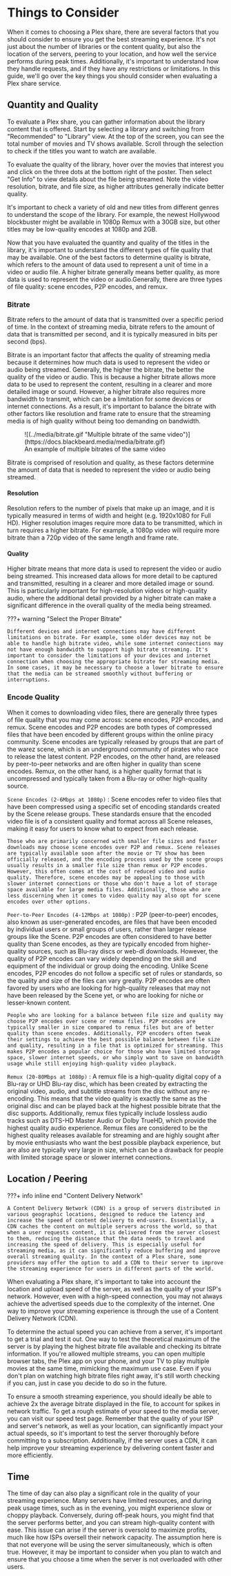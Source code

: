 # Things to Consider

When it comes to choosing a Plex share, there are several factors that you should consider to ensure you get the best streaming experience. It's not just about the number of libraries or the content quality, but also the location of the servers, peering to your location, and how well the service performs during peak times. Additionally, it's important to understand how they handle requests, and if they have any restrictions or limitations. In this guide, we'll go over the key things you should consider when evaluating a Plex share service.


## Quantity and Quality

To evaluate a Plex share, you can gather information about the library content that is offered. Start by selecting a library and switching from "Recommended" to "Library" view. At the top of the screen, you can see the total number of movies and TV shows available. Scroll through the selection to check if the titles you want to watch are available.

To evaluate the quality of the library, hover over the movies that interest you and click on the three dots at the bottom right of the poster. Then select "Get Info" to view details about the file being streamed. Note the video resolution, bitrate, and file size, as higher attributes generally indicate better quality.

It's important to check a variety of old and new titles from different genres to understand the scope of the library. For example, the newest Hollywood blockbuster might be available in 1080p Remux with a 30GB size, but other titles may be low-quality encodes at 1080p and 2GB.

Now that you have evaluated the quantity and quality of the titles in the library, it's important to understand the different types of file quality that may be available. One of the best factors to determine quality is bitrate, which refers to the amount of data used to represent a unit of time in a video or audio file. A higher bitrate generally means better quality, as more data is used to represent the video or audio.Generally, there are three types of file quality: scene encodes, P2P encodes, and remux.

### Bitrate

Bitrate refers to the amount of data that is transmitted over a specific period of time. In the context of streaming media, bitrate refers to the amount of data that is transmitted per second, and it is typically measured in bits per second (bps).

Bitrate is an important factor that affects the quality of streaming media because it determines how much data is used to represent the video or audio being streamed. Generally, the higher the bitrate, the better the quality of the video or audio. This is because a higher bitrate allows more data to be used to represent the content, resulting in a clearer and more detailed image or sound. However, a higher bitrate also requires more bandwidth to transmit, which can be a limitation for some devices or internet connections. As a result, it's important to balance the bitrate with other factors like resolution and frame rate to ensure that the streaming media is of high quality without being too demanding on bandwidth.

<figure markdown>
![(../media/bitrate.gif "Multiple bitrate of the same video")](https://docs.blackbeard.media/media/bitrate.gif)
<figcaption>An example of multiple bitrates of the same video</figcaption>
</figure>

Bitrate is comprised of resolution and quality, as these factors determine the amount of data that is needed to represent the video or audio being streamed.

#### Resolution

Resolution refers to the number of pixels that make up an image, and it is typically measured in terms of width and height (e.g. 1920x1080 for Full HD). Higher resolution images require more data to be transmitted, which in turn requires a higher bitrate. For example, a 1080p video will require more bitrate than a 720p video of the same length and frame rate.

#### Quality

Higher bitrate means that more data is used to represent the video or audio being streamed. This increased data allows for more detail to be captured and transmitted, resulting in a clearer and more detailed image or sound. This is particularly important for high-resolution videos or high-quality audio, where the additional detail provided by a higher bitrate can make a significant difference in the overall quality of the media being streamed.

???+ warning "Select the Proper Bitrate"
    
    Different devices and internet connections may have different limitations on bitrate. For example, some older devices may not be able to handle high bitrate video, while some internet connections may not have enough bandwidth to support high bitrate streaming. It's important to consider the limitations of your devices and internet connection when choosing the appropriate bitrate for streaming media. In some cases, it may be necessary to choose a lower bitrate to ensure that the media can be streamed smoothly without buffering or interruptions.

### Encode Quality

When it comes to downloading video files, there are generally three types of file quality that you may come across: scene encodes, P2P encodes, and remux. Scene encodes and P2P encodes are both types of compressed files that have been encoded by different groups within the online piracy community. Scene encodes are typically released by groups that are part of the warez scene, which is an underground community of pirates who race to release the latest content. P2P encodes, on the other hand, are released by peer-to-peer networks and are often higher in quality than scene encodes. Remux, on the other hand, is a higher quality format that is uncompressed and typically taken from a Blu-ray or other high-quality source.

`Scene Encodes (2-6Mbps at 1080p)`
:   Scene encodes refer to video files that have been compressed using a specific set of encoding standards created by the Scene release groups. These standards ensure that the encoded video file is of a consistent quality and format across all Scene releases, making it easy for users to know what to expect from each release.
    
    Those who are primarily concerned with smaller file sizes and faster downloads may choose scene encodes over P2P and remux. Scene releases are typically available soon after the movie or TV show has been officially released, and the encoding process used by the scene groups usually results in a smaller file size than remux or P2P encodes. However, this often comes at the cost of reduced video and audio quality. Therefore, scene encodes may be appealing to those with slower internet connections or those who don't have a lot of storage space available for large media files. Additionally, those who are less discerning when it comes to video quality may also opt for scene encodes over other options.

`Peer-to-Peer Encodes (4-12Mbps at 1080p)`
:   P2P (peer-to-peer) encodes, also known as user-generated encodes, are files that have been encoded by individual users or small groups of users, rather than larger release groups like the Scene. P2P encodes are often considered to have better quality than Scene encodes, as they are typically encoded from higher-quality sources, such as Blu-ray discs or web-dl downloads. However, the quality of P2P encodes can vary widely depending on the skill and equipment of the individual or group doing the encoding. Unlike Scene encodes, P2P encodes do not follow a specific set of rules or standards, so the quality and size of the files can vary greatly. P2P encodes are often favored by users who are looking for high-quality releases that may not have been released by the Scene yet, or who are looking for niche or lesser-known content.
        
    People who are looking for a balance between file size and quality may choose P2P encodes over scene or remux files. P2P encodes are typically smaller in size compared to remux files but are of better quality than scene encodes. Additionally, P2P encoders often tweak their settings to achieve the best possible balance between file size and quality, resulting in a file that is optimized for streaming. This makes P2P encodes a popular choice for those who have limited storage space, slower internet speeds, or who simply want to save on bandwidth usage while still enjoying high-quality video playback.

`Remux (20-80Mbps at 1080p)`
:    A remux file is a high-quality digital copy of a Blu-ray or UHD Blu-ray disc, which has been created by extracting the original video, audio, and subtitle streams from the disc without any re-encoding. This means that the video quality is exactly the same as the original disc and can be played back at the highest possible bitrate that the disc supports. Additionally, remux files typically include lossless audio tracks such as DTS-HD Master Audio or Dolby TrueHD, which provide the highest quality audio experience. Remux files are considered to be the highest quality releases available for streaming and are highly sought after by movie enthusiasts who want the best possible playback experience, but are also are typically very large in size, which can be a drawback for people with limited storage space or slower internet connections.

## Location / Peering

???+ info inline end "Content Delivery Network"

    A Content Delivery Network (CDN) is a group of servers distributed in various geographic locations, designed to reduce the latency and increase the speed of content delivery to end-users. Essentially, a CDN caches the content on multiple servers across the world, so that when a user requests content, it is delivered from the server closest to them, reducing the distance that the data needs to travel and increasing the speed of delivery. This is especially useful for streaming media, as it can significantly reduce buffering and improve overall streaming quality. In the context of a Plex share, some providers may offer the option to add a CDN to their server to improve the streaming experience for users in different parts of the world.

When evaluating a Plex share, it's important to take into account the location and upload speed of the server, as well as the quality of your ISP's network. However, even with a high-speed connection, you may not always achieve the advertised speeds due to the complexity of the internet. One way to improve your streaming experience is through the use of a Content Delivery Network (CDN).

To determine the actual speed you can achieve from a server, it's important to get a trial and test it out. One way to test the theoretical maximum of the server is by playing the highest bitrate file available and checking its bitrate information. If you're allowed multiple streams, you can open multiple browser tabs, the Plex app on your phone, and your TV to play multiple movies at the same time, mimicking the maximum use case. Even if you don't plan on watching high bitrate files right away, it's still worth checking if you can, just in case you decide to do so in the future.

To ensure a smooth streaming experience, you should ideally be able to achieve 2x the average bitrate displayed in the file, to account for spikes in network traffic. To get a rough estimate of your speed to the media server, you can visit our speed test page. Remember that the quality of your ISP and server's network, as well as your location, can significantly impact your actual speeds, so it's important to test the server thoroughly before committing to a subscription. Additionally, if the server uses a CDN, it can help improve your streaming experience by delivering content faster and more efficiently.

## Time

The time of day can also play a significant role in the quality of your streaming experience. Many servers have limited resources, and during peak usage times, such as in the evening, you might experience slow or choppy playback. Conversely, during off-peak hours, you might find that the server performs better, and you can stream high-quality content with ease. This issue can arise if the server is oversold to maximize profits, much like how ISPs oversell their network capacity. The assumption here is that not everyone will be using the server simultaneously, which is often true. However, it may be important to consider when you plan to watch and ensure that you choose a time when the server is not overloaded with other users.
